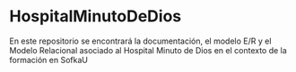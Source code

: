 # HospitalMinutoDeDios
En este repositorio se encontrará la documentación, el modelo E/R y el Modelo Relacional asociado al Hospital Minuto de Dios en el contexto de la formación en SofkaU
